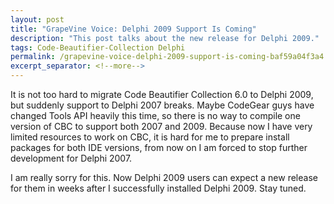 ```yaml
---
layout: post
title: "GrapeVine Voice: Delphi 2009 Support Is Coming"
description: "This post talks about the new release for Delphi 2009."
tags: Code-Beautifier-Collection Delphi
permalink: /grapevine-voice-delphi-2009-support-is-coming-baf59a04f3a4
excerpt_separator: <!--more-->
---
```

It is not too hard to migrate Code Beautifier Collection 6.0 to Delphi 2009, but suddenly support to Delphi 2007 breaks. Maybe CodeGear guys have changed Tools API heavily this time, so there is no way to compile one version of CBC to support both 2007 and 2009. Because now I have very limited resources to work on CBC, it is hard for me to prepare install packages for both IDE versions, from now on I am forced to stop further development for Delphi 2007.

I am really sorry for this. Now Delphi 2009 users can expect a new release for them in weeks after I successfully installed Delphi 2009. Stay tuned.
<!--more-->
